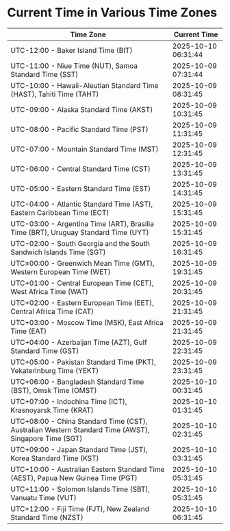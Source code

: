 # Current Time in Various Time Zones

| Time Zone | Current Time |
|-----------|--------------|
| UTC-12:00 - Baker Island Time (BIT) | 2025-10-10 06:31:44 |
| UTC-11:00 - Niue Time (NUT), Samoa Standard Time (SST) | 2025-10-09 07:31:44 |
| UTC-10:00 - Hawaii-Aleutian Standard Time (HAST), Tahiti Time (TAHT) | 2025-10-09 08:31:45 |
| UTC-09:00 - Alaska Standard Time (AKST) | 2025-10-09 10:31:45 |
| UTC-08:00 - Pacific Standard Time (PST) | 2025-10-09 11:31:45 |
| UTC-07:00 - Mountain Standard Time (MST) | 2025-10-09 12:31:45 |
| UTC-06:00 - Central Standard Time (CST) | 2025-10-09 13:31:45 |
| UTC-05:00 - Eastern Standard Time (EST) | 2025-10-09 14:31:45 |
| UTC-04:00 - Atlantic Standard Time (AST), Eastern Caribbean Time (ECT) | 2025-10-09 15:31:45 |
| UTC-03:00 - Argentina Time (ART), Brasília Time (BRT), Uruguay Standard Time (UYT) | 2025-10-09 15:31:45 |
| UTC-02:00 - South Georgia and the South Sandwich Islands Time (SGT) | 2025-10-09 16:31:45 |
| UTC±00:00 - Greenwich Mean Time (GMT), Western European Time (WET) | 2025-10-09 19:31:45 |
| UTC+01:00 - Central European Time (CET), West Africa Time (WAT) | 2025-10-09 20:31:45 |
| UTC+02:00 - Eastern European Time (EET), Central Africa Time (CAT) | 2025-10-09 21:31:45 |
| UTC+03:00 - Moscow Time (MSK), East Africa Time (EAT) | 2025-10-09 21:31:45 |
| UTC+04:00 - Azerbaijan Time (AZT), Gulf Standard Time (GST) | 2025-10-09 22:31:45 |
| UTC+05:00 - Pakistan Standard Time (PKT), Yekaterinburg Time (YEKT) | 2025-10-09 23:31:45 |
| UTC+06:00 - Bangladesh Standard Time (BST), Omsk Time (OMST) | 2025-10-10 00:31:45 |
| UTC+07:00 - Indochina Time (ICT), Krasnoyarsk Time (KRAT) | 2025-10-10 01:31:45 |
| UTC+08:00 - China Standard Time (CST), Australian Western Standard Time (AWST), Singapore Time (SGT) | 2025-10-10 02:31:45 |
| UTC+09:00 - Japan Standard Time (JST), Korea Standard Time (KST) | 2025-10-10 03:31:45 |
| UTC+10:00 - Australian Eastern Standard Time (AEST), Papua New Guinea Time (PGT) | 2025-10-10 05:31:45 |
| UTC+11:00 - Solomon Islands Time (SBT), Vanuatu Time (VUT) | 2025-10-10 05:31:45 |
| UTC+12:00 - Fiji Time (FJT), New Zealand Standard Time (NZST) | 2025-10-10 06:31:45 |

